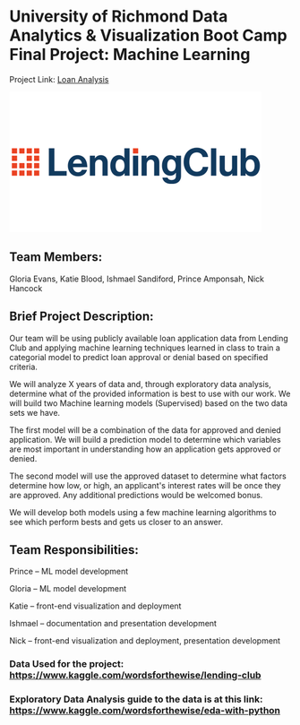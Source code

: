 # University of Richmond Data Analytics & Visualization Boot Camp Final Project: Machine Learning

Project Link: [Loan Analysis](https://kblood86.github.io/LoanAnalysis/)

<img src="LendingClubLogo.png" >

## Team Members: 

Gloria Evans, Katie Blood, Ishmael Sandiford, Prince Amponsah, Nick Hancock

## Brief Project Description: 

Our team will be using publicly available loan application data from Lending Club and applying machine learning techniques learned in class to train a categorial model to predict loan approval or denial based on specified criteria.

We will analyze X years of data and, through exploratory data analysis, determine what of the provided information is best to use with our work. We will build two Machine learning models (Supervised) based on the two data sets we have.

The first model will be a combination of the data for approved and denied application. We will build a prediction model to determine which variables are most important in understanding how an application gets approved or denied.

The second model will use the approved dataset to determine what factors determine how low, or high, an applicant's interest rates will be once they are approved. Any additional predictions would be welcomed bonus.

We will develop both models using a few machine learning algorithms to see which perform bests and gets us closer to an answer.

## Team Responsibilities:

Prince – ML model development

Gloria – ML model development

Katie – front-end visualization and deployment

Ishmael – documentation and presentation development

Nick – front-end visualization and deployment, presentation development


### Data Used for the project: https://www.kaggle.com/wordsforthewise/lending-club

### Exploratory Data Analysis guide to the data is at this link: https://www.kaggle.com/wordsforthewise/eda-with-python
